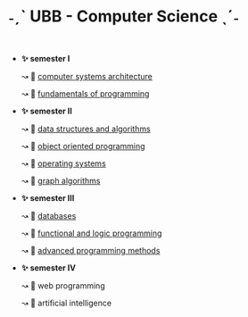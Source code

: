 # ˗ˏˋ UBB - Computer Science ˎˊ˗
<br>
<ul>
  <li><b>✨ semester I</b></li>
    <p>↝ 🌸 <a href="https://github.com/andreea-buiga/computer-systems-architecture">computer systems architecture</a></p>
    <p>↝ 🌸 <a href="https://github.com/andreea-buiga/fundamentals-of-programming">fundamentals of programming</a></p>
  <li><b>✨ semester II</b></li>
    <p>↝ 🌸 <a href="https://github.com/andreea-buiga/data-structures-and-algorithms">data structures and algorithms</a></p>
    <p>↝ 🌸 <a href="https://github.com/andreea-buiga/object-oriented-programming">object oriented programming</a></p>
    <p>↝ 🌸 <a href="https://github.com/andreea-buiga/operating-systems">operating systems</a></p>
    <p>↝ 🌸 <a href="https://github.com/andreea-buiga/graph-algorithms">graph algorithms</a></p>
  <li><b>✨ semester III</b></li>
    <p>↝ 🌸 <a href="https://github.com/andreea-buiga/databases">databases</a></p>
    <p>↝ 🌸 <a href="https://github.com/andreea-buiga/functional-and-logic-programming">functional and logic programming</a></p>
    <p>↝ 🌸 <a href="https://github.com/andreea-buiga/advanced-programming-methods">advanced programming methods</a></p>
  <li><b>✨ semester IV</b></li>
    <p>↝ 🌸 web programming</p>
    <p>↝ 🌸 artificial intelligence</p>
</ul>

